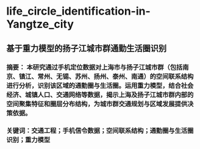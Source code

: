 # life_circle_identification-in-Yangtze_city
## 基于重力模型的扬子江城市群通勤生活圈识别
### 摘要：   本研究通过手机定位数据对上海市与扬子江城市群（包括南京、镇江、常州、无锡、苏州、扬州、泰州、南通）的空间联系结构进行分析，识别该区域的通勤圈与生活圈。运用重力模型，结合社会经济、城镇人口、交通网络等数据，揭示上海及扬子江城市群内部的空间聚集特征和圈层分布结构，为城市群交通规划与区域发展提供决策依据。
### 关键词：交通工程；手机信令数据；空间联系结构；通勤圈与生活圈识别；重力模型